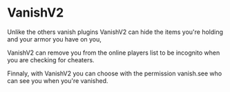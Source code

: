 # VanishV2

Unlike the others vanish plugins VanishV2 can hide the items you're holding and your armor you have on you,

VanishV2 can remove you from the online players list to be incognito when you are checking for cheaters.

Finnaly, with VanishV2 you can choose with the permission vanish.see who can see you when you're vanished.
